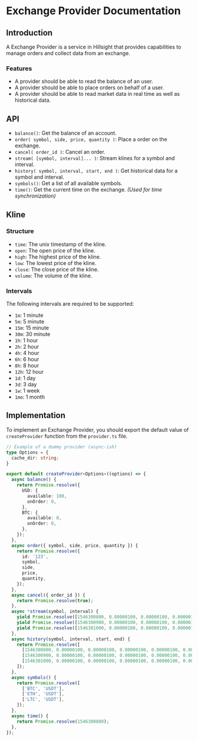 # Exchange Provider Documentation

## Introduction
A Exchange Provider is a service in Hillsight that provides capabilities to manage orders and collect data from an exchange.

### Features
- A provider should be able to read the balance of an user.
- A provider should be able to place orders on behalf of a user.
- A provider should be able to read market data in real time as well as historical data.

## API
- `balance()`: Get the balance of an account.
- `order( symbol, side, price, quantity )`: Place a order on the exchange.
- `cancel( order_id )`: Cancel an order.
- `stream( [symbol, interval]... )`: Stream klines for a symbol and interval.
- `history( symbol, interval, start, end )`: Get historical data for a symbol and interval.
- `symbols()`: Get a list of all available symbols.
- `time()`: Get the current time on the exchange. *(Used for time synchronization)*

## Kline

### Structure
- `time`: The unix timestamp of the kline.
- `open`: The open price of the kline.
- `high`: The highest price of the kline.
- `low`: The lowest price of the kline.
- `close`: The close price of the kline.
- `volume`: The volume of the kline.

### Intervals
The following intervals are required to be supported:
- `1m`: 1 minute
- `5m`: 5 minute
- `15m`: 15 minute
- `30m`: 30 minute
- `1h`: 1 hour
- `2h`: 2 hour
- `4h`: 4 hour
- `6h`: 6 hour
- `8h`: 8 hour
- `12h`: 12 hour
- `1d`: 1 day
- `3d`: 3 day
- `1w`: 1 week
- `1mo`: 1 month

## Implementation
To implement an Exchange Provider, you should export the default value of `createProvider` function from the `provider.ts` file.

```ts
// Example of a dummy provider (async-ish)
type Options = {
  cache_dir: string;
}

export default createProvider<Options>((options) => {
  async balance() {
    return Promise.resolve({
      USD: {
        available: 100,
        onOrder: 0,
      },
      BTC: {
        available: 0,
        onOrder: 0,
      },
    });
  },
  async order({ symbol, side, price, quantity }) {
    return Promise.resolve({
      id: '123',
      symbol,
      side,
      price,
      quantity,
    });
  },
  async cancel({ order_id }) {
    return Promise.resolve(true);
  },
  async *stream(symbol, interval) {
    yield Promise.resolve([1546300800, 0.00000100, 0.00000100, 0.00000100, 0.00000100, 0.00000100]);
    yield Promise.resolve([1546300900, 0.00000100, 0.00000100, 0.00000100, 0.00000100, 0.00000100]);
    yield Promise.resolve([1546301000, 0.00000100, 0.00000100, 0.00000100, 0.00000100, 0.00000100]);
  },
  async history(symbol, interval, start, end) {
    return Promise.resolve([
      [1546300800, 0.00000100, 0.00000100, 0.00000100, 0.00000100, 0.00000100],
      [1546300900, 0.00000100, 0.00000100, 0.00000100, 0.00000100, 0.00000100],
      [1546301000, 0.00000100, 0.00000100, 0.00000100, 0.00000100, 0.00000100],
    ]);
  },
  async symbols() {
    return Promise.resolve([
      ['BTC', 'USDT'],
      ['ETH', 'USDT'],
      ['LTC', 'USDT'],
    ]);
  },
  async time() {
    return Promise.resolve(1546300800);
  },
});
```